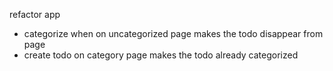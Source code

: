refactor app

- categorize when on uncategorized page makes the todo disappear from page
- create todo on category page makes the todo already categorized
